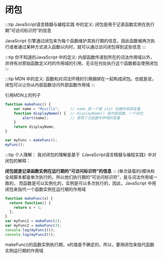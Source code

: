 # 闭包

:::tip JavaScript语言精髓与编程实践 中的定义:
闭包是用于记录函数实例在执行期“可访问标识符”的信息

JavaScript 引擎通过闭包来为每个函数维护其执行期的信息，因此函数被再次执行或者通过某种方式进入函数以内时，就可以通过访问闭包得到这些信息
:::

:::tip 你不知道的JavaScript 中的定义:
内部函数传递到所在的词法作用域以外，并持有对原始函数定义时的作用域的引用，无论在何处执行这个函数都会使用闭包
:::

:::tip MDN 中的定义:
函数和对词法环境的引用捆绑在一起构成闭包。也就是说，闭包可以让你从内部函数访问外部函数作用域
:::

引用MDN上的列子
```js
function makeFunc() {
    var name = "Mozilla";     // name 是一个被 init 创建的局部变量
    function displayName() {  // displayName() 是内部函数，一个闭包
        alert(name);          // 使用了父函数中声明的变量
    }
    return displayName;
}

var myFunc = makeFunc();
myFunc();
```
:::tip 个人理解：
我对闭包的理解是基于《JavaScript语言精髓与编程实践》中对闭包的解释：

**闭包就是记录函数实例在运行期的“可访问标识符”的信息**
:::
(单次装载的)模块和全局脚本都是单次执行的，所以他们执行期的“可访问标识符”，是与词法作用域一致的，
而函数是可以实例化的，实例是可以多次执行的，因此，JavaScript 中用闭包来指代一个函数实例在运行期的作用域

```js
function makeFunc(x) {
  return function() {
    return x + 1;
  };
}
var myFunc1 = makeFunc(2);
var myFunc2 = makeFunc(3);
console.log(myFunc1()); 
console.log(myFunc2()); 
```
makeFunc()的函数实例执行期，x的值是不确定的，所以，要用闭包来指代函数实例运行期的作用域

<!-- 与闭包相对应的，*语句行(除掉变量声明或函数声明的语句)在他们唯一的一次执行期中，是非闭包的* -->
